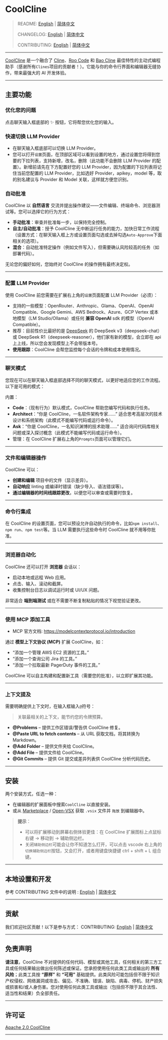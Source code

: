 # CoolCline

> README: [English](README.md) | [简体中文](https://gitee.com/coolcline/coolcline/blob/main/README.md)
>
> CHANGELOG: [English](CHANGELOG.md) | [简体中文](https://gitee.com/coolcline/coolcline/blob/main/CHANGELOG_zh.md)
>
> CONTRIBUTING: [English](CONTRIBUTING.md) | [简体中文](https://gitee.com/coolcline/coolcline/blob/main/CONTRIBUTING_zh.md)

---

[CoolCline](https://gitee.com/coolcline/coolcline.git) 是一个融合了 [Cline](https://github.com/cline/cline.git)、[Roo Code](https://github.com/RooVetGit/Roo-Code.git) 和 [Bao Cline](https://github.com/jnorthrup/Bao-Cline.git) 最佳特性的主动式编程助手（感谢所有`Clines`项目的贡献者！）。它能与你的命令行界面和编辑器无缝协作，带来最强大的 AI 开发体验。

---

## 主要功能

### 优化您的问题

点击聊天输入框底部的 ✨ 按钮，它将帮您优化您的输入。

### 快速切换 LLM Provider

- 在聊天输入框底部可以切换 LLM Provider。
- 您可以打开`设置`页面，在顶部区域可以看到设置的地方，通过设置您将得到您要的下拉列表，支持新增，改名，删除（此功能不会删除 LLM Provider 的配置）。新增前请先在下方配置好您的 LLM Provider，因为配置的下拉列表将记住当前您配置的 LLM Provider，比如选好 Provider，apikey，model 等，取的别名建议与 Provider 和 Model 关联，这样就方便您识别。

### 自动批准

CoolCline 以 **自然语言** 交流并提出操作建议——文件编辑、终端命令、浏览器测试等。您可以选择它的行为方式：

- **手动批准**：审查并批准每一步，以保持完全控制。
- **自主/自动批准**：授予 CoolCline 无中断运行任务的能力，加快日常工作流程（设置方式：在聊天输入框上方或设置页面勾选或去掉勾选`Auto-Approve`下面相关的选项）。
- **混合**：自动批准特定操作（例如文件写入），但需要确认风险较高的任务（如部署代码）。

无论您的偏好如何，您始终对 CoolCline 的操作拥有最终决定权。

---

### 配置 LLM Provider

使用 CoolCline 前您需要在扩展右上角的`设置`页面配置 LLM Provider（必须）：

- 支持的一些模型：OpenRouter、Anthropic、Glama、OpenAI、OpenAI Compatible、Google Gemini、AWS Bedrock、Azure、GCP Vertex 或本地模型（LM Studio/Ollama）或任何 **兼容 OpenAI** sdk 的模型（OpenAI Compatible）。
- 推荐：目前性价比最好的是 [DeepSeek](https://platform.deepseek.com/usage) 的 DeepSeek v3（deepseek-chat）或 DeepSeek R1（deepseek-reasoner），他们家有新的模型，会立即在 api 上上线，所以您会发现模型上不会带版本号。
- **使用跟踪**：CoolCline 会帮您监控每个会话的令牌和成本使用情况。

---

### 聊天模式

您现在可以在聊天输入框底部选择不同的聊天模式，以更好地适应您的工作流程。以下是可用的模式：

内置：

- **Code**：（现有行为）默认模式，CoolCline 帮助您编写代码和执行任务。
- **Architect**：“你是 CoolCline，一名软件架构专家……” 适合思考高层次的技术设计和系统架构（此模式不能编写代码或运行命令）。
- **Ask**：“你是 CoolCline，一名知识渊博的技术助理……” 适合询问代码库相关问题或深入探讨概念（此模式不能编写代码或运行命令）。
- 管理：在 CoolCline 扩展右上角的`Prompts`页面可以管理它们。

---

### 文件和编辑器操作

CoolCline 可以：

- **创建和编辑** 项目中的文件（显示差异）。
- **自动响应** linting 或编译时错误（缺少导入、语法错误等）。
- **通过编辑器的时间线跟踪更改**，以便您可以审查或需要时恢复。

---

### 命令行集成

在 CoolCline 的设置页面，您可以预设允许自动执行的命令，比如`npm install`、`npm run`、`npm test`等。当 LLM 需要执行这些命令时 CoolCline 就不用等你批准。

---

### 浏览器自动化

CoolCline 还可以打开 **浏览器** 会话以：

- 启动本地或远程 Web 应用。
- 点击、输入、滚动和截屏。
- 收集控制台日志以调试运行时或 UI/UX 问题。

非常适合 **端到端测试** 或在不需要不断复制粘贴的情况下视觉验证更改。

---

### 使用 MCP 添加工具

- MCP 官方文档: https://modelcontextprotocol.io/introduction

通过 **模型上下文协议 (MCP)** 扩展 CoolCline，如：

- “添加一个管理 AWS EC2 资源的工具。”
- “添加一个查询公司 Jira 的工具。”
- “添加一个拉取最新 PagerDuty 事件的工具。”

CoolCline 可以自主构建和配置新工具（需要您的批准），以立即扩展其功能。

---

### 上下文提及

需要明确提供上下文时，在输入框输入`@`符号：

> 关联最相关的上下文，能节约您的令牌预算。

- **@Problems** – 提供工作区错误/警告供 CoolCline 修复。
- **@Paste URL to fetch contents** – 从 URL 获取文档，将其转换为 Markdown。
- **@Add Folder** – 提供文件夹给 CoolCline。
- **@Add File** – 提供文件给 CoolCline。
- **@Git Commits** – 提供 Git 提交或差异列表供 CoolCline 分析代码历史。

---

## 安装

两个安装方式，任选一种：

- 在编辑器的扩展面板中搜索`CoolCline` 以直接安装。
- 或从 [Marketplace](https://marketplace.visualstudio.com/items?itemName=CoolCline.coolcline) / [Open-VSX](https://open-vsx.org/extension/CoolCline/coolcline) 获取 `.vsix` 文件并 `拖放` 到编辑器中。

> **提示**：
>
> - 可以将扩展移动到屏幕右侧体验更佳：在 CoolCline 扩展图标上点鼠标右键 -> 移动到 -> 辅助侧边栏。
> - 关闭`辅助侧边栏`可能会让你不知道怎么打开，可以点击 vscode 右上角的 `切换辅助侧边栏`按钮，又会打开，或者用键盘快捷键 ctrl + shift + L 组合键。

---

## 本地设置和开发

参考 CONTRIBUTING 文件中的说明 : [English](./CONTRIBUTING.md) | [简体中文](./CONTRIBUTING_zh.md)

---

## 贡献

我们欢迎社区贡献！以下是参与方式：
CONTRIBUTING: [English](./CONTRIBUTING.md) | [简体中文](./CONTRIBUTING_zh.md)

---

## 免责声明

**请注意**，CoolCline 不对提供的任何代码、模型或其他工具，任何相关的第三方工具或任何结果输出做出任何陈述或保证。您承担使用任何此类工具或输出的 **所有风险**；此类工具按 **“原样”** 和 **“可用”** 基础提供。此类风险可能包括但不限于知识产权侵权、网络漏洞或攻击、偏见、不准确、错误、缺陷、病毒、停机、财产损失或损害和/或人身伤害。您对使用任何此类工具或输出（包括但不限于其合法性、适当性和结果）负全部责任。

---

## 许可证

[Apache 2.0 CoolCline](./LICENSE)

---
